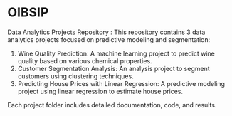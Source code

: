 # OIBSIP

Data Analytics Projects Repository : This repository contains 3 data analytics projects focused on predictive modeling and segmentation:

1. Wine Quality Prediction: A machine learning project to predict wine quality based on various chemical properties.
2. Customer Segmentation Analysis: An analysis project to segment customers using clustering techniques.
3. Predicting House Prices with Linear Regression: A predictive modeling project using linear regression to estimate house prices.

Each project folder includes detailed documentation, code, and results.
